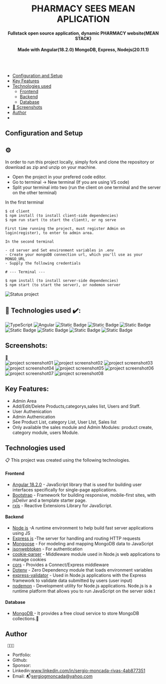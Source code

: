 <h1 align ="center" > PHARMACY SEES MEAN APLICATION </h1>
<h4  align ="center"> 
Fullstack open source application, dynamic PHARMACY website(MEAN STACK)</h4>
 <h4  align ="center"> Made with Angular(18.2.0) MongoDB, Express, Nodejs(20.11.1)  </h4>
<br>
<br>

  * [Configuration and Setup](#configuration-and-setup)
  * [Key Features](#key-features)
  * [Technologies used](#technologies-used)
      - [Frontend](#frontend)
      - [Backend](#backend)
      - [Database](#database)
  * [📸 Screenshots](#screenshots)
  * [Author](#author)
  * <br>
  

## Configuration and Setup 
## <h2> ⚙️ </h2>

In order to run this project locally, simply fork and clone the repository or download as zip and unzip on your machine.

- Open the project in your prefered code editor.
- Go to terminal -> New terminal (If you are using VS code)
- Split your terminal into two (run the client on one terminal and the server on the other terminal)

In the first terminal

```
$ cd client
$ npm install (to install client-side dependencies)
$ npm run start (to start the client), or ng serve

First time running the project, must register Admin on login(register), to enter to admin area.
```
```
In the second terminal

- cd server and Set environment variables in .env
- Create your mongoDB connection url, which you'll use as your MONGO_URL
- Supply the following credentials

# --- Terminal ---

$ npm install (to install server-side dependencies)
$ npm start (to start the server), or nodemon server

```
![Status project](https://img.shields.io/badge/STATUS-Finished-GREEN?style=for-the-badge)

##  🔌 Technologies used ✔️:
![TypeScript](https://img.shields.io/badge/TypeScript-007ACC?style=for-the-badge&logo=typescript&logoColor=white)
![Angular](https://img.shields.io/badge/Angular-20232A?style=for-the-badge&logo=angular&logoColor=61DAFB)
![Static Badge](https://img.shields.io/badge/cors%20-yellow?style=for-the-badge)
![Static Badge](https://img.shields.io/badge/dotenv-black?style=for-the-badge)
![Static Badge](https://img.shields.io/badge/mongoDB%20-aqua?style=for-the-badge)
![Static Badge](https://img.shields.io/badge/mongoose-purple?style=for-the-badge)
![Static Badge](https://img.shields.io/badge/Express-navy?style=for-the-badge)
![Static Badge](https://img.shields.io/badge/bootstrap-teal?style=for-the-badge)
![Static Badge](https://img.shields.io/badge/rxjs%20-aqua?style=for-the-badge)


##  Screenshots:
📸
<br>
<img src="./PROJECTIMAGES/home01.jpg" alt="project screenshot01" />
<img src="./PROJECTIMAGES/image01.jpg" alt="project screenshot02" />
<img src="./PROJECTIMAGES/login01.jpg" alt="project screenshot03" />
<img src="./PROJECTIMAGES/sales01.jpg" alt="project screenshot04" />
<img src="./PROJECTIMAGES/sales02.jpg" alt="project screenshot05" />
<img src="./PROJECTIMAGES/homeAdmin01.jpg" alt="project screenshot06" />
<img src="./PROJECTIMAGES/createproduct01.jpg" alt="project screenshot07" />
<img src="./PROJECTIMAGES/productList.jpg" alt="project screenshot08" />
<br>

##  Key Features:

- Admin Area
- Add/Edit/Delete Products,categorys,sales list, Users and Staff.
- User Authenication
- Admin  Authenication
- See Product List, category List, User LIst, Sales list
- Only available the sales module and Admin Modules: product create, category module, users Module.


##  Technologies used

📋 This project was created using the following technologies.

####  Frontend 

- [Angular 18.2.0](https://angular.io/) - JavaScript library that is used for building user interfaces specifically for single-page applications.
- [Bootstrap](https://getbootstrap.com/docs/5.0/getting-started/introduction/) - Framework for building responsive, mobile-first sites, with jsDelivr and a template starter page.
- [rxjs](https://angular.io/guide/rx-library) - Reactive Extensions Library for JavaScript.

####  Backend 

- [Node js](https://nodejs.org/en/) -A runtime environment to help build fast server applications using JS
- [Express js](https://www.npmjs.com/package/express) -The server for handling and routing HTTP requests
- [Mongoose](https://mongoosejs.com/) - For modeling and mapping MongoDB data to JavaScript
- [jsonwebtoken](https://www.npmjs.com/package/jsonwebtoken) - For authentication
- [cookie-parser](https://www.npmjs.com/package/cookie-parser) - Middleware module used in Node.js web applications to manage cookies
- [cors](https://www.npmjs.com/package/cors) - Provides a Connect/Express middleware
- [Dotenv](https://www.npmjs.com/package/dotenv) - Zero Dependency module that loads environment variables
- [express-validator](https://www.npmjs.com/package/express-validator) - Used in Node.js applications with the Express framework to validate data submitted by users (user input)
- [nodemon](https://nodemon.io/) - Development utility for Node.js applications. Node.js is a runtime platform that allows you to run JavaScript on the server side.t


####  Database 

 - [MongoDB ](https://www.mongodb.com/) - It provides a free cloud service to store MongoDB collections.💾

## Author
     👨🏻‍🏫 
- Portfolio: 
- Github: 
- Sponsor: 
- Linkedin:www.linkedin.com/in/sergio-moncada-rivas-4ab877351
- Email: :mailbox_with_mail:[sergiogmoncada@yahoo.com](mailto:sergiogmoncada@yahoo.com)
